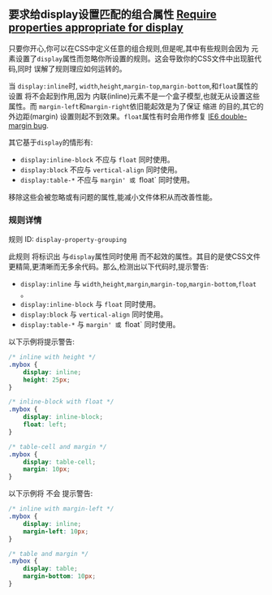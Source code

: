 ## 要求给display设置匹配的组合属性 [Require properties appropriate for display](https://github.com/CSSLint/csslint/wiki/Require-properties-appropriate-for-display)

只要你开心,你可以在CSS中定义任意的组合规则,但是呢,其中有些规则会因为 元素设置了`display`属性而忽略你所设置的规则。这会导致你的CSS文件中出现脏代码,同时 误解了规则理应如何运转的。

当 `display:inline`时, `width`,`height`,`margin-top`,`margin-bottom`,和`float`属性的设置 将不会起到作用,因为 内联(inline)元素不是一个盒子模型,也就无从设置这些属性。而 `margin-left`和`margin-right`依旧能起效是为了保证 缩进 的目的,其它的外边距(margin) 设置则起不到效果。`float`属性有时会用作修复 [IE6 double-margin bug](http://www.positioniseverything.net/explorer/doubled-margin.html).

其它基于`display`的情形有:

*  `display:inline-block` 不应与 `float` 同时使用。
*  `display:block` 不应与 `vertical-align` 同时使用。
*  `display:table-*` 不应与 `margin' 或 `float` 同时使用。

移除这些会被忽略或有问题的属性,能减小文件体积从而改善性能。

### 规则详情

规则 ID: `display-property-grouping`

此规则 将标识出 与`display`属性同时使用 而不起效的属性。其目的是使CSS文件更精简,更清晰而无多余代码。那么,检测出以下代码时,提示警告:

-  `display:inline` 与 `width`,`height`,`margin`,`margin-top`,`margin-bottom`,`float `。
-  `display:inline-block` 与 `float` 同时使用。
-  `display:block` 与 `vertical-align` 同时使用。
-  `display:table-*` 与 `margin' 或 `float` 同时使用。


以下示例将提示警告:

```css
/* inline with height */
.mybox {
    display: inline;
    height: 25px;
}

/* inline-block with float */
.mybox {
    display: inline-block;
    float: left;
}

/* table-cell and margin */
.mybox {
    display: table-cell;
    margin: 10px;
}
```

以下示例将 不会 提示警告:

```css
/* inline with margin-left */
.mybox {
    display: inline;
    margin-left: 10px;
}

/* table and margin */
.mybox {
    display: table;
    margin-bottom: 10px;
}
```

